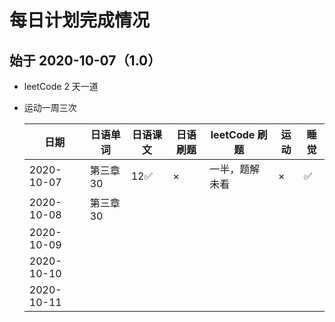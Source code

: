 # 每日计划完成情况

## 始于 2020-10-07（1.0）

- leetCode 2 天一道
- 运动一周三次

  | 日期       | 日语单词  | 日语课文 | 日语刷题 | leetCode 刷题  | 运动 | 睡觉 |
  | ---------- | --------- | -------- | -------- | -------------- | ---- | ---- |
  | 2020-10-07 | 第三章 30 | 12✅     | ×        | 一半，题解未看 | ×    | ✅   |
  | 2020-10-08 | 第三章 30 |          |          |                |      |      |
  | 2020-10-09 |           |          |          |                |      |      |
  | 2020-10-10 |           |          |          |                |      |      |
  | 2020-10-11 |           |          |          |                |      |      |
